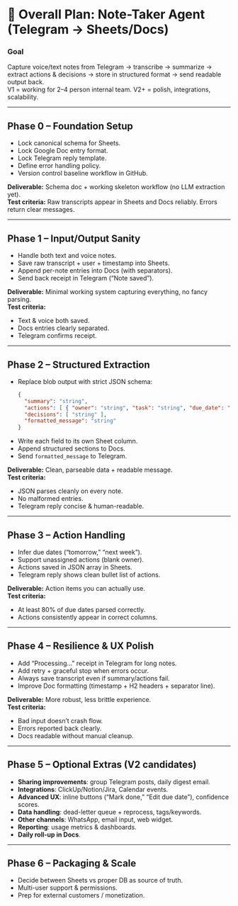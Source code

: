 # 📌 Overall Plan: Note-Taker Agent (Telegram → Sheets/Docs)

### Goal
Capture voice/text notes from Telegram → transcribe → summarize → extract actions & decisions → store in structured format → send readable output back.  
V1 = working for 2–4 person internal team. V2+ = polish, integrations, scalability.

---

## Phase 0 – Foundation Setup
- Lock canonical schema for Sheets.  
- Lock Google Doc entry format.  
- Lock Telegram reply template.  
- Define error handling policy.  
- Version control baseline workflow in GitHub.  

**Deliverable:** Schema doc + working skeleton workflow (no LLM extraction yet).  
**Test criteria:** Raw transcripts appear in Sheets and Docs reliably. Errors return clear messages.

---

## Phase 1 – Input/Output Sanity
- Handle both text and voice notes.  
- Save raw transcript + user + timestamp into Sheets.  
- Append per-note entries into Docs (with separators).  
- Send back receipt in Telegram (“Note saved”).  

**Deliverable:** Minimal working system capturing everything, no fancy parsing.  
**Test criteria:**  
- Text & voice both saved.  
- Docs entries clearly separated.  
- Telegram confirms receipt.

---

## Phase 2 – Structured Extraction
- Replace blob output with strict JSON schema:  
  ```json
  {
    "summary": "string",
    "actions": [ { "owner": "string", "task": "string", "due_date": "string?" } ],
    "decisions": [ "string" ],
    "formatted_message": "string"
  }
  ```  
- Write each field to its own Sheet column.  
- Append structured sections to Docs.  
- Send `formatted_message` to Telegram.  

**Deliverable:** Clean, parseable data + readable message.  
**Test criteria:**  
- JSON parses cleanly on every note.  
- No malformed entries.  
- Telegram reply concise & human-readable.

---

## Phase 3 – Action Handling
- Infer due dates (“tomorrow,” “next week”).  
- Support unassigned actions (blank owner).  
- Actions saved in JSON array in Sheets.  
- Telegram reply shows clean bullet list of actions.  

**Deliverable:** Action items you can actually use.  
**Test criteria:**  
- At least 80% of due dates parsed correctly.  
- Actions consistently appear in correct columns.

---

## Phase 4 – Resilience & UX Polish
- Add “Processing…” receipt in Telegram for long notes.  
- Add retry + graceful stop when errors occur.  
- Always save transcript even if summary/actions fail.  
- Improve Doc formatting (timestamp + H2 headers + separator line).  

**Deliverable:** More robust, less brittle experience.  
**Test criteria:**  
- Bad input doesn’t crash flow.  
- Errors reported back clearly.  
- Docs readable without manual cleanup.

---

## Phase 5 – Optional Extras (V2 candidates)
- **Sharing improvements**: group Telegram posts, daily digest email.  
- **Integrations**: ClickUp/Notion/Jira, Calendar events.  
- **Advanced UX**: inline buttons (“Mark done,” “Edit due date”), confidence scores.  
- **Data handling**: dead-letter queue + reprocess, tags/keywords.  
- **Other channels**: WhatsApp, email input, web widget.  
- **Reporting**: usage metrics & dashboards.  
- **Daily roll-up in Docs**.

---

## Phase 6 – Packaging & Scale
- Decide between Sheets vs proper DB as source of truth.  
- Multi-user support & permissions.  
- Prep for external customers / monetization.
